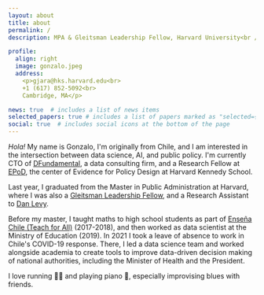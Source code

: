 ```yaml
---
layout: about
title: about
permalink: /
description: MPA & Gleitsman Leadership Fellow, Harvard University<br />Engineer, Pontifical Catholic University of Chile

profile:
  align: right
  image: gonzalo.jpeg
  address: 
    <p>gjara@hks.harvard.edu<br>
    +1 (617) 852-5092<br>
    Cambridge, MA</p>

news: true  # includes a list of news items
selected_papers: true # includes a list of papers marked as "selected={true}"
social: true  # includes social icons at the bottom of the page
---
```



_Hola!_  My name is Gonzalo, I'm originally from Chile, and I am interested in the intersection between data science, AI, and public policy.  I'm currently CTO of [DFundamental](https://dfundamental.com), a data consulting firm, and a Research Fellow at [EPoD](https://epod.cid.harvard.edu), the center of Evidence for Policy Design at Harvard Kennedy School.

Last year, I graduated from the Master in Public Administration at Harvard, where I was also a [Gleitsman Leadership Fellow](https://cpl.hks.harvard.edu/gleitsman-leadership-fellowship), and a Research Assistant to [Dan Levy](https://www.hks.harvard.edu/faculty/dan-levy).

Before my master, I taught maths to high school students as part of [Enseña Chile (Teach for All)](https://ensenachile.cl) (2017-2018), and then worked as data scientist at the Ministry of Education (2019). In 2021 I took a leave of absence to work in Chile's COVID-19 response. There, I led a data science team and worked alongside academia to create tools to improve data-driven decision making of national authorities, including the Minister of Health and the President.

I love running :running_man: and playing piano :musical_keyboard:, especially improvising blues with friends.